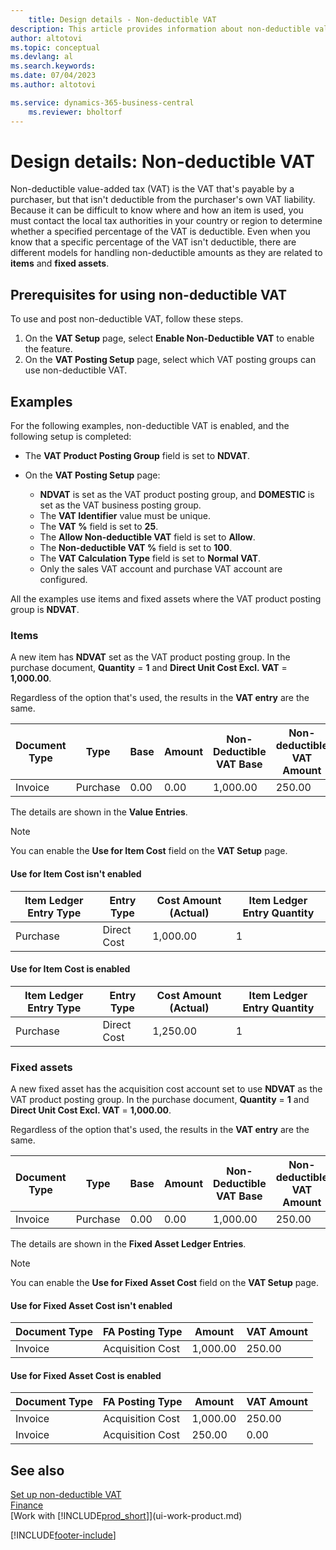 ```yaml
---
    title: Design details - Non-deductible VAT
description: This article provides information about non-deductible value-added tax (VAT) that's payable by a purchaser, but that isn't deductible from the purchaser's own VAT liability.
author: altotovi
ms.topic: conceptual
ms.devlang: al
ms.search.keywords:
ms.date: 07/04/2023
ms.author: altotovi

ms.service: dynamics-365-business-central
    ms.reviewer: bholtorf
---
```


# Design details: Non-deductible VAT

Non-deductible value-added tax (VAT) is the VAT that's payable by a purchaser, but that isn't deductible from the purchaser's own VAT liability. Because it can be difficult to know where and how an item is used, you must contact the local tax authorities in your country or region to determine whether a specified percentage of the VAT is deductible. Even when you know that a specific percentage of the VAT isn't deductible, there are different models for handling non-deductible amounts as they are related to **items** and **fixed assets**.

## Prerequisites for using non-deductible VAT

To use and post non-deductible VAT, follow these steps.

1. On the **VAT Setup** page, select **Enable Non-Deductible VAT** to enable the feature.
2. On the **VAT Posting Setup** page, select which VAT posting groups can use non-deductible VAT.

## Examples

For the following examples, non-deductible VAT is enabled, and the following setup is completed:

- The **VAT Product Posting Group** field is set to **NDVAT**.
- On the **VAT Posting Setup** page:

    - **NDVAT** is set as the VAT product posting group, and **DOMESTIC** is set as the VAT business posting group.
    - The **VAT Identifier** value must be unique.
    - The **VAT %** field is set to **25**.
    - The **Allow Non-deductible VAT** field is set to **Allow**.
    - The **Non-deductible VAT %** field is set to **100**.
    - The **VAT Calculation Type** field is set to **Normal VAT**.
    - Only the sales VAT account and purchase VAT account are configured.

All the examples use items and fixed assets where the VAT product posting group is **NDVAT**.

### Items

A new item has **NDVAT** set as the VAT product posting group. In the purchase document, **Quantity** = **1** and **Direct Unit Cost Excl. VAT** = **1,000.00**.

Regardless of the option that's used, the results in the **VAT entry** are the same.

| Document Type | Type | Base | Amount | Non-Deductible VAT Base | Non-deductible VAT Amount |
|---|---|---|---|---|---|
| Invoice | Purchase | 0.00 | 0.00 | 1,000.00 | 250.00 |

The details are shown in the **Value Entries**.

> [!NOTE]
> You can enable the **Use for Item Cost** field on the **VAT Setup** page.

#### Use for Item Cost isn't enabled

| Item Ledger Entry Type | Entry Type | Cost Amount (Actual) | Item Ledger Entry Quantity |
|---|---|---|---|
| Purchase | Direct Cost | 1,000.00 | 1 |

#### Use for Item Cost is enabled

| Item Ledger Entry Type | Entry Type | Cost Amount (Actual) | Item Ledger Entry Quantity |
|---|---|---|---|
| Purchase | Direct Cost | 1,250.00 | 1 |

### Fixed assets

A new fixed asset has the acquisition cost account set to use **NDVAT** as the VAT product posting group. In the purchase document, **Quantity** = **1** and **Direct Unit Cost Excl. VAT** = **1,000.00**.

Regardless of the option that's used, the results in the **VAT entry** are the same.

| Document Type | Type | Base | Amount | Non-Deductible VAT Base | Non-deductible VAT Amount |
|---|---|---|---|---|---|
| Invoice | Purchase | 0.00 | 0.00 | 1,000.00 | 250.00 |

The details are shown in the **Fixed Asset Ledger Entries**.

> [!NOTE]
> You can enable the **Use for Fixed Asset Cost** field on the **VAT Setup** page.

#### Use for Fixed Asset Cost isn't enabled

| Document Type | FA Posting Type | Amount | VAT Amount |
|---|---|---|---|
| Invoice | Acquisition Cost | 1,000.00 | 250.00 |

#### Use for Fixed Asset Cost is enabled

| Document Type | FA Posting Type | Amount | VAT Amount |
|---|---|---|---|
| Invoice | Acquisition Cost | 1,000.00 | 250.00 |
| Invoice | Acquisition Cost | 250.00 | 0.00 |

## See also

[Set up non-deductible VAT](finance-setup-nondeductible-vat.md)  
[Finance](finance.md)  
[Work with [!INCLUDE[prod_short](includes/prod_short.md)]](ui-work-product.md)

[!INCLUDE[footer-include](includes/footer-banner.md)]
